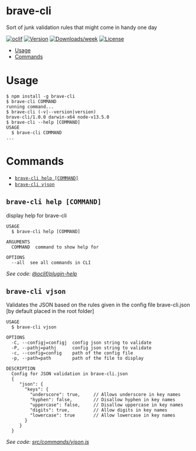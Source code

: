 brave-cli
=========

Sort of junk validation rules that might come in handy one day

[![oclif](https://img.shields.io/badge/cli-oclif-brightgreen.svg)](https://oclif.io)
[![Version](https://img.shields.io/npm/v/brave-cli.svg)](https://npmjs.org/package/brave-cli)
[![Downloads/week](https://img.shields.io/npm/dw/brave-cli.svg)](https://npmjs.org/package/brave-cli)
[![License](https://img.shields.io/npm/l/brave-cli.svg)](https://github.com/sankar-ganesh/brave-cli/blob/master/package.json)

<!-- toc -->
* [Usage](#usage)
* [Commands](#commands)
<!-- tocstop -->
# Usage
<!-- usage -->
```sh-session
$ npm install -g brave-cli
$ brave-cli COMMAND
running command...
$ brave-cli (-v|--version|version)
brave-cli/1.0.0 darwin-x64 node-v13.5.0
$ brave-cli --help [COMMAND]
USAGE
  $ brave-cli COMMAND
...
```
<!-- usagestop -->
# Commands
<!-- commands -->
* [`brave-cli help [COMMAND]`](#brave-cli-help-command)
* [`brave-cli vjson`](#brave-cli-vjson)

## `brave-cli help [COMMAND]`

display help for brave-cli

```
USAGE
  $ brave-cli help [COMMAND]

ARGUMENTS
  COMMAND  command to show help for

OPTIONS
  --all  see all commands in CLI
```

_See code: [@oclif/plugin-help](https://github.com/oclif/plugin-help/blob/v2.2.3/src/commands/help.ts)_

## `brave-cli vjson`

Validates the JSON based on the rules given in the config file brave-cli.json [by default placed in the root folder]

```
USAGE
  $ brave-cli vjson

OPTIONS
  -C, --configj=configj  config json string to validate
  -P, --pathj=pathj      config json string to validate
  -c, --config=config    path of the config file
  -p, --path=path        path of the file to display

DESCRIPTION
  Config for JSON validation in brave-cli.json
  {
     "json": {
       "keys": {
         "underscore": true,     // Allows underscore in key names
         "hyphen": false,        // Disallow hyphen in key names
         "uppercase": false,     // Disallow uppercase in key names
         "digits": true,         // Allow digits in key names
         "lowercase": true       // Allow lowercase in key names
       }
     }
  }
```

_See code: [src/commands/vjson.js](https://github.com/sankar-ganesh/brave-cli/blob/v1.0.0/src/commands/vjson.js)_
<!-- commandsstop -->
